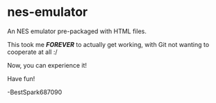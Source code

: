 # nes-emulator

An NES emulator pre-packaged with HTML files.

This took me ***FOREVER*** to actually get working, with Git not wanting to cooperate at all :/

Now, you can experience it! 

Have fun!

-BestSpark687090